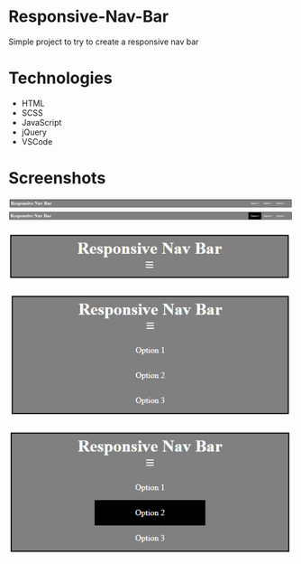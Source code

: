 # Responsive-Nav-Bar

Simple project to try to create a responsive nav bar


# Technologies
  - HTML
  - SCSS
  - JavaScript
  - jQuery
  - VSCode


# Screenshots

![](./screenshots/Screenshot_1.png)
![](./screenshots/Screenshot_2.png)

<p align="center">
  <img src="./screenshots/Screenshot_3.png">
</p>

<p align="center">
  <img src="./screenshots/Screenshot_4.png">
</p>

<p align="center">
  <img src="./screenshots/Screenshot_5.png">
</p>
